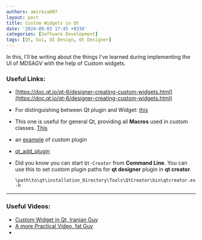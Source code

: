 ```yaml
---
authors: amireza007
layout: post
title: Custom Widgets in Qt
date: '2024-09-03 17:45 +0330'
categories: [Software Development]
tags: [Qt, Gui, UI Design, Qt Designer]
---
```


In this, I'll be writing about the things I've learned during implementing the UI of MDSAGV with the help of Custom widgets.

### Useful Links:
- [https://doc.qt.io/qt-6/designer-creating-custom-widgets.html](https://doc.qt.io/qt-6/designer-creating-custom-widgets.html)
- For distinguishing between Qt plugin and Widget: [this](https://doc.qt.io/qt-5/plugins-howto.html)
- This one is useful for general Qt, providing all **Macros** used in custom classes. [This](https://doc.qt.io/qt-6/functions.html)
- an [example](https://doc.qt.io/qt-6/qtdesigner-customwidgetplugin-example.html) of custom plugin
- [qt_add_plugin](https://doc.qt.io/qt-6/qt-add-plugin.html)
- Did you know you can start `Qt-Creator` from **Command Line**. You can use this to set custom plugin paths for **qt designer** plugin in **qt creator**.
 
    ```
    \path\to\qt\installation_Directory\Tools\QtCreator\bin\qtcreator.exe -h
    ```
---

### Useful Videos:
- [Custom Widget in Qt, Iranian Guy](https://www.youtube.com/watch?v=2AiWla1cc6Q)
- [A more Practical Video, fat Guy](https://www.youtube.com/watch?v=RyJqcw0RXxk)
- 